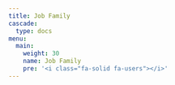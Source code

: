 ```yaml
---
title: Job Family
cascade:
  type: docs
menu:
  main:
    weight: 30
    name: Job Family
    pre: '<i class="fa-solid fa-users"></i>'
---
```

